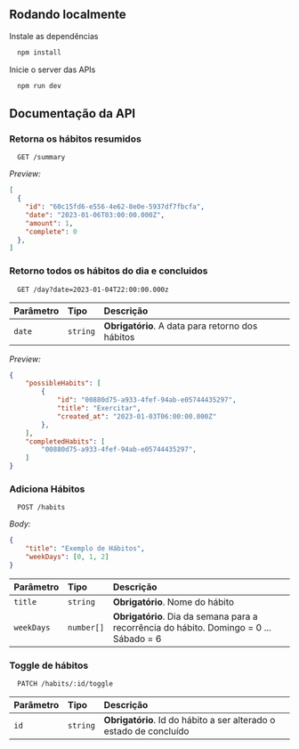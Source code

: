## Rodando localmente

Instale as dependências

```bash
  npm install
```

Inicie o server das APIs

```bash
  npm run dev
```

## Documentação da API

### Retorna os hábitos resumidos
```http
  GET /summary
```
_Preview:_
```json
[
  {
    "id": "60c15fd6-e556-4e62-8e0e-5937df7fbcfa",
    "date": "2023-01-06T03:00:00.000Z",
    "amount": 1,
    "complete": 0
  },
]
```

### Retorno todos os hábitos do dia e concluidos
```http
  GET /day?date=2023-01-04T22:00:00.000z
```
| Parâmetro | Tipo | Descrição |
| :- | :- | :-|
| `date` | `string` | **Obrigatório**. A data para retorno dos hábitos 

_Preview:_
```json
{
	"possibleHabits": [
		{
			"id": "00880d75-a933-4fef-94ab-e05744435297",
			"title": "Exercitar",
			"created_at": "2023-01-03T06:00:00.000Z"
		},
	],
	"completedHabits": [
		"00880d75-a933-4fef-94ab-e05744435297",
	]
}
```

### Adiciona Hábitos
```http
  POST /habits
```
_Body:_
```json
{
	"title": "Exemplo de Hábitos",
	"weekDays": [0, 1, 2]
}
```
| Parâmetro | Tipo | Descrição |
| :- | :- | :- |
| `title` | `string` | **Obrigatório**. Nome do hábito |
| `weekDays` | `number[]` | **Obrigatório**. Dia da semana para a recorrência do hábito. Domingo = 0 ... Sábado = 6 |

### Toggle de hábitos
```http
  PATCH /habits/:id/toggle
```
| Parâmetro | Tipo | Descrição |
| :- | :- | :- |
| `id` | `string` | **Obrigatório**. Id do hábito a ser alterado o estado de concluído |